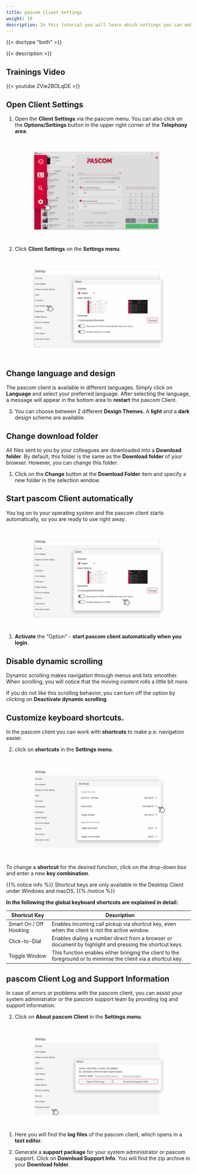 ```yaml
---
title: pascom Client Settings
weight: 19
description: In this tutorial you will learn which settings you can make on the pascom client.
---
```


{{< doctype "both" >}}
 
{{< description >}}

## Trainings Video

{{< youtube ZVieZBOLqDE >}} 


## Open Client Settings


1. Open the **Client Settings** via the pascom menu. You can also click on the **Options/Settings** button in the upper right corner of the **Telephony area**.


![Open Client Settings](open_clientsettings.jpg)
</br>

2. Click **Client Settings** on the **Settings menu**.

![Client Settings](lang-design.en.jpg)
</br>


## Change language and design


The pascom client is available in different languages. Simply click on **Language** and select your preferred language. After selecting the language, a message will appear in the bottom area to **restart** the pascom Client.


3. You can choose between 2 different **Design Themes**. A **light** and a **dark** design scheme are available.


## Change download folder

All files sent to you by your colleagues are downloaded into a **Download folder**. By default, this folder is the same as the **Download folder** of your browser. However, you can change this folder.

1. Click on the **Change** button at the **Download Folder** item and specify a new folder in the selection window. 

## Start pascom Client automatically

You log on to your operating system and the pascom client starts automatically, so you are ready to use right away.


![Start pascom Client automatically](download_settings.en.jpg)
</br>

1. **Activate** the "Option" - **start pascom client automatically when you login**.

## Disable dynamic scrolling

Dynamic scrolling makes navigation through menus and lists smoother. When scrolling, you will notice that the moving content rolls a little bit more. 

If you do not like this scrolling behavior, you can turn off the option by clicking on **Deactivate dynamic scrolling**.

## Customize keyboard shortcuts.

In the pascom client you can work with **shortcuts** to make p.e. navigation easier. 

2. click on **shortcuts** in the **Settings menu**.

![shortcuts](shortcuts.en.jpg)
</br>

To change a **shortcut** for the desired function, click on the drop-down box and enter a new **key combination**.


{{% notice info %}}
Shortcut keys are only available in the Desktop Client under Windows and macOS.
{{% /notice %}}

**In the following the global keyboard shortcuts are explained in detail:**

|Shortcut Key|Description|
|---|---|
|Smart On / Off Hooking |Enables incoming call pickup via shortcut key, even when the client is not the active window.|
|Click-to-Dial|Enables dialing a number direct from a browser or document by highlight and pressing the shortcut keys.|
|Toggle Window|This function enables either bringing the client to the foreground or to minimise the client via a shortcut key.|

## pascom Client Log and Support Information

In case of errors or problems with the pascom client, you can assist your system administrator or the pascom support team by providing log and support information. 

2. Click on **About pascom Client** in the **Settings menu**.

![About pascom Client](about.en.jpg)
</br>

1. Here you will find the **log files** of the pascom client, which opens in a **text editor**.

2. Generate a **support package** for your system administrator or pascom support. Click on **Download Support Info**. You will find the zip archive in your **Download folder**.

<br />